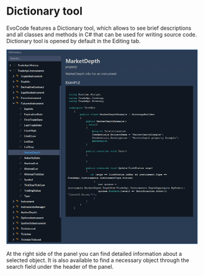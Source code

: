 # Dictionary tool

EvoCode features a Dictionary tool, which allows to see brief descriptions and all classes and methods in C\# that can be used for writing source code. Dictionary tool is opened by default in the Editing tab.

![](../.gitbook/assets/screenshot_6.png)


At the right side of the panel you can find detailed information about a selected object. It is also available to find a necessary object through the search field under the header of the panel.

